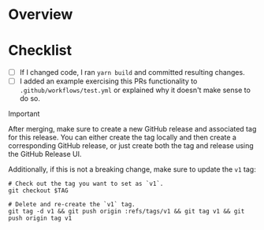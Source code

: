 # Overview

# Checklist

- [ ] If I changed code, I ran `yarn build` and committed resulting changes.
- [ ] I added an example exercising this PRs functionality to `.github/workflows/test.yml` or explained why it doesn't make sense to do so.

> [!IMPORTANT]
>
> After merging, make sure to create a new GitHub release and associated tag for this release.
> You can either create the tag locally and then create a corresponding GitHub release,
> or just create both the tag and release using the GitHub Release UI.
>
> Additionally, if this is not a breaking change, make sure to update the `v1` tag:
>
> ```shell
> # Check out the tag you want to set as `v1`.
> git checkout $TAG
>
> # Delete and re-create the `v1` tag.
> git tag -d v1 && git push origin :refs/tags/v1 && git tag v1 && git push origin tag v1
> ```
